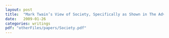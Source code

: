 ```yaml
---
layout: post
title:  "Mark Twain’s View of Society, Specifically as Shown in The Adventures of Huckleberry Finn"
date:   2009-01-26
categories: writings
pdf: "otherFiles/papers/Society.pdf"
---
```

